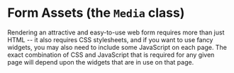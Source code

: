 # Form Assets (the `Media` class)

Rendering an attractive and easy-to-use web form requires more than just HTML -- it also requires CSS stylesheets, and if you want to use fancy widgets, you may also need to include some JavaScript on each page. The exact combination of CSS and JavaScript that is required for any given page will depend upon the widgets that are in use on that page.